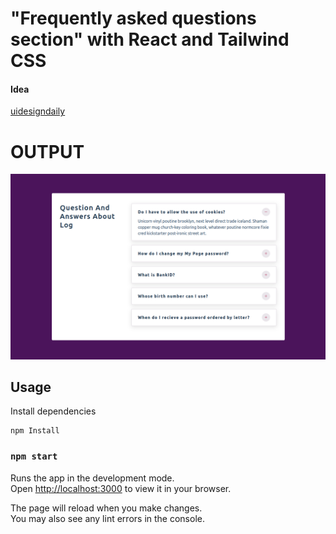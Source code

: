 # "Frequently asked questions section" with React and Tailwind CSS

#### Idea

[uidesigndaily](https://uidesigndaily.com/posts/sketch-accordion-website-day-1175)

# OUTPUT

![OUTPUT!](https://github.com/usama-DVLPR/Frequently-asked-questions-section/blob/master/output/Screenshot%20from%202022-11-06%2012-35-31.png)

## Usage

Install dependencies

```
npm Install
```

### `npm start`

Runs the app in the development mode.\
Open [http://localhost:3000](http://localhost:3000) to view it in your browser.

The page will reload when you make changes.\
You may also see any lint errors in the console.
